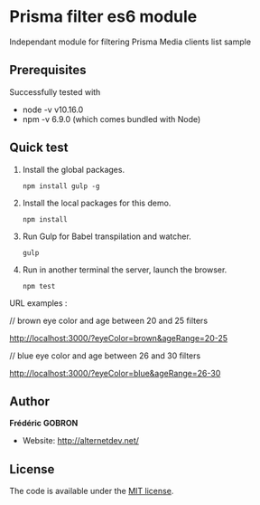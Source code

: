 # Prisma filter es6 module
Independant module for filtering Prisma Media clients list sample

## Prerequisites
Successfully tested with

* node -v v10.16.0
* npm -v 6.9.0 (which comes bundled with Node)

## Quick test

1. Install the global packages.

    `npm install gulp -g`

2. Install the local packages for this demo.

    `npm install`

3. Run Gulp for Babel transpilation and watcher.

    `gulp`

4. Run in another terminal the server, launch the browser.

    `npm test`

URL examples :

// brown eye color and age between 20 and 25 filters

<http://localhost:3000/?eyeColor=brown&ageRange=20-25>

// blue eye color and age between 26 and 30 filters

<http://localhost:3000/?eyeColor=blue&ageRange=26-30>

## Author

**Frédéric GOBRON**

-   Website: <http://alternetdev.net/>

## License

The code is available under the [MIT license](LICENSE).